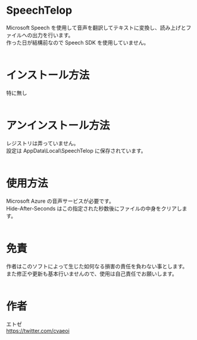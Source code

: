 # SpeechTelop
Microsoft Speech を使用して音声を翻訳してテキストに変換し、読み上げとファイルへの出力を行います。  
作った日が結構前なので Speech SDK を使用していません。  
<br />
# インストール方法
特に無し   
<br />
# アンインストール方法
レジストリは弄っていません。  
設定は AppData\Local\SpeechTelop に保存されています。  
<br />
# 使用方法
Microsoft Azure の音声サービスが必要です。  
Hide-After-Seconds はこの指定された秒数後にファイルの中身をクリアします。  
<br />
# 免責
作者はこのソフトによって生じた如何なる損害の責任を負わない事とします。  
また修正や更新も基本行いませんので、使用は自己責任でお願いします。  
<br />
# 作者
エトゼ  
https://twitter.com/cvaeoi  